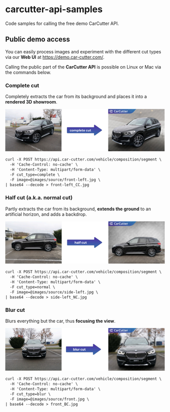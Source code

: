 # carcutter-api-samples
Code samples for calling the free demo CarCutter API.

## Public demo access

You can easily process images and experiment with the different cut types via our **Web UI** at https://demo.car-cutter.com/.

Calling the public part of the **CarCutter API** is possible on Linux or Mac via the commands below.

### Complete cut

Completely extracts the car from its background and places it into a **rendered 3D showroom**.

![complete cut](images/illustration/complete-cut.png)

```
curl -X POST https://api.car-cutter.com/vehicle/composition/segment \
  -H 'Cache-Control: no-cache' \
  -H 'Content-Type: multipart/form-data' \
  -F cut_type=complete \
  -F image=@images/source/front-left.jpg \
| base64 --decode > front-left_CC.jpg
```

### Half cut (a.k.a. normal cut)

Partly extracts the car from its background, **extends the ground** to an artificial horizon, and adds a backdrop.

![half cut](images/illustration/half-cut.png)

```
curl -X POST https://api.car-cutter.com/vehicle/composition/segment \
  -H 'Cache-Control: no-cache' \
  -H 'Content-Type: multipart/form-data' \
  -F cut_type=normal \
  -F image=@images/source/side-left.jpg \
| base64 --decode > side-left_NC.jpg
```


### Blur cut

Blurs everything but the car, thus **focusing the view**.

![blur cut](images/illustration/blur-cut.png)

```
curl -X POST https://api.car-cutter.com/vehicle/composition/segment \
  -H 'Cache-Control: no-cache' \
  -H 'Content-Type: multipart/form-data' \
  -F cut_type=blur \
  -F image=@images/source/front.jpg \
| base64 --decode > front_BC.jpg
```

